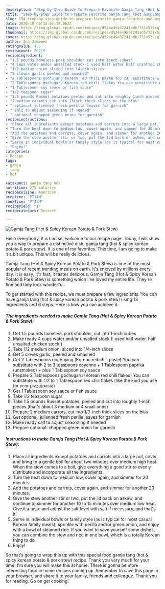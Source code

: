 ```yaml
---
description: "Step-by-Step Guide to Prepare Favorite Gamja Tang (Hot &amp;amp; Spicy Korean Potato &amp;amp; Pork Stew)"
title: "Step-by-Step Guide to Prepare Favorite Gamja Tang (Hot &amp;amp; Spicy Korean Potato &amp;amp; Pork Stew)"
slug: 154-step-by-step-guide-to-prepare-favorite-gamja-tang-hot-and-amp-spicy-korean-potato-and-amp-pork-stew
date: 2020-10-06T15:07:18.062Z
image: https://img-global.cpcdn.com/recipes/d524e49a07241adb/751x532cq70/gamja-tang-hot-spicy-korean-potato-pork-stew-recipe-main-photo.jpg
thumbnail: https://img-global.cpcdn.com/recipes/d524e49a07241adb/751x532cq70/gamja-tang-hot-spicy-korean-potato-pork-stew-recipe-main-photo.jpg
cover: https://img-global.cpcdn.com/recipes/d524e49a07241adb/751x532cq70/gamja-tang-hot-spicy-korean-potato-pork-stew-recipe-main-photo.jpg
author: Ina Jimenez
ratingvalue: 4.6
reviewcount: 20719
recipeingredient:
- "1.5 pounds boneless pork shoulder cut into 1inch cubes"
- "4 cups water andor unsalted stock I used half water half unsalted chicken stock"
- "1/2 medium onion sliced into 14inch slices"
- "5 cloves garlic peeled and smashed"
- "2 Tablespoons gochujang Korean red chili paste You can substitute with 2 to 3 teaspoons cayenne  1 Tablespoon paprika unsmoked  plus 1 Tablespoon soy sauce"
- "2 Tablespoons gochugaru Korean red chili flakes You can substitute with 12 to 1 Tablespoon red chili flakes like the kind you use for your pizzapasta"
- "1 Tablespoon soy sauce or fish sauce"
- "1/2 teaspoon sugar"
- "1.5 pounds Russet potatoes peeled and cut into roughly 1inch pieces thats about 3 medium or 4 small ones"
- "2 medium carrots cut into 13inch thick slices on the bias"
- " optional julienned fresh perilla leaves for garnish"
- " salt to adjust seasoning if needed"
- " optional chopped green onion for garnish"
recipeinstructions:
- "Place all ingredients except potatoes and carrots into a large pot, cover, and bring to a gentle boil for about two minutes over medium high heat. When the stew comes to a boil, give everything a good stir to evenly distribute and incorporate all the ingredients."
- "Turn the heat down to medium low, cover again, and simmer for 20 minutes."
- "Add the potatoes and carrots, cover again, and simmer for another 20 minutes."
- "Give the stew another stir or two, put the lid back on askew, and continue to simmer for another 10 to 15 minutes over medium low heat. Give it a taste and adjust the salt level with salt if necessary, and that&#39;s it!"
- "Serve in individual bowls or family style (as is typical for most casual Korean family meals), sprinkle with perilla and/or green onion, and enjoy with a bowl of steamed rice. If you want to save yourself some dishes, you can combine the stew and rice in one bowl, which is a totally Korean thing to do."
- "Enjoy!"
categories:
- Recipe
tags:
- gamja
- tang
- hot

katakunci: gamja tang hot 
nutrition: 275 calories
recipecuisine: American
preptime: "PT14M"
cooktime: "PT43M"
recipeyield: "1"
recipecategory: Dessert

---
```



![Gamja Tang (Hot &amp; Spicy Korean Potato &amp; Pork Stew)](https://img-global.cpcdn.com/recipes/d524e49a07241adb/751x532cq70/gamja-tang-hot-spicy-korean-potato-pork-stew-recipe-main-photo.jpg)

Hello everybody, it is Louise, welcome to our recipe page. Today, I will show you a way to prepare a distinctive dish, gamja tang (hot &amp; spicy korean potato &amp; pork stew). It is one of my favorites. This time, I am going to make it a bit unique. This will be really delicious.

Gamja Tang (Hot &amp; Spicy Korean Potato &amp; Pork Stew) is one of the most popular of recent trending meals on earth. It's enjoyed by millions every day. It is easy, it's fast, it tastes delicious. Gamja Tang (Hot &amp; Spicy Korean Potato &amp; Pork Stew) is something which I've loved my entire life. They're fine and they look wonderful.




To get started with this recipe, we must prepare a few ingredients. You can have gamja tang (hot &amp; spicy korean potato &amp; pork stew) using 13 ingredients and 6 steps. Here is how you can achieve it.

<!--inarticleads1-->

##### The ingredients needed to make Gamja Tang (Hot &amp; Spicy Korean Potato &amp; Pork Stew):

1. Get 1.5 pounds boneless pork shoulder, cut into 1-inch cubes
1. Make ready 4 cups water and/or unsalted stock (I used half water, half unsalted chicken stock.)
1. Take 1/2 medium onion, sliced into 1/4-inch slices
1. Get 5 cloves garlic, peeled and smashed
1. Get 2 Tablespoons gochujang (Korean red chili paste) You can substitute with 2 to 3 teaspoons cayenne + 1 Tablespoon paprika (unsmoked) + plus 1 Tablespoon soy sauce
1. Prepare 2 Tablespoons gochugaru (Korean red chili flakes) You can substitute with 1/2 to 1 Tablespoon red chili flakes (like the kind you use for your pizza/pasta)
1. Get 1 Tablespoon soy sauce or fish sauce
1. Take 1/2 teaspoon sugar
1. Take 1.5 pounds Russet potatoes, peeled and cut into roughly 1-inch pieces (that&#39;s about 3 medium or 4 small ones)
1. Prepare 2 medium carrots, cut into 1/3-inch thick slices on the bias
1. Get  optional: julienned fresh perilla leaves for garnish
1. Make ready  salt to adjust seasoning if needed
1. Prepare  optional: chopped green onion for garnish




<!--inarticleads2-->

##### Instructions to make Gamja Tang (Hot &amp; Spicy Korean Potato &amp; Pork Stew):

1. Place all ingredients except potatoes and carrots into a large pot, cover, and bring to a gentle boil for about two minutes over medium high heat. When the stew comes to a boil, give everything a good stir to evenly distribute and incorporate all the ingredients.
1. Turn the heat down to medium low, cover again, and simmer for 20 minutes.
1. Add the potatoes and carrots, cover again, and simmer for another 20 minutes.
1. Give the stew another stir or two, put the lid back on askew, and continue to simmer for another 10 to 15 minutes over medium low heat. Give it a taste and adjust the salt level with salt if necessary, and that&#39;s it!
1. Serve in individual bowls or family style (as is typical for most casual Korean family meals), sprinkle with perilla and/or green onion, and enjoy with a bowl of steamed rice. If you want to save yourself some dishes, you can combine the stew and rice in one bowl, which is a totally Korean thing to do.
1. Enjoy!




So that's going to wrap this up with this special food gamja tang (hot &amp; spicy korean potato &amp; pork stew) recipe. Thank you very much for your time. I'm sure you will make this at home. There is gonna be more interesting food in home recipes coming up. Remember to save this page in your browser, and share it to your family, friends and colleague. Thank you for reading. Go on get cooking!
